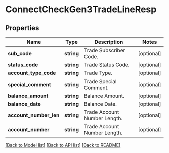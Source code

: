 # ConnectCheckGen3TradeLineResp

## Properties
Name | Type | Description | Notes
------------ | ------------- | ------------- | -------------
**sub_code** | **string** | Trade Subscriber Code. | [optional] 
**status_code** | **string** | Trade Status Code. | [optional] 
**account_type_code** | **string** | Trade Type. | [optional] 
**special_comment** | **string** | Trade Special Comment. | [optional] 
**balance_amount** | **string** | Balance Amount. | [optional] 
**balance_date** | **string** | Balance Date. | [optional] 
**account_number_len** | **string** | Trade Account Number Length. | [optional] 
**account_number** | **string** | Trade Account Number Length. | [optional] 

[[Back to Model list]](../README.md#documentation-for-models) [[Back to API list]](../README.md#documentation-for-api-endpoints) [[Back to README]](../README.md)


